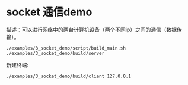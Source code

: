 # socket 通信demo
描述：可以进行网络中的两台计算机设备（两个不同ip）之间的通信（数据传输）。

```
./examples/3_socket_demo/script/build_main.sh
./examples/3_socket_demo/build/server 
```

新建终端:
```
./examples/3_socket_demo/build/client 127.0.0.1
```